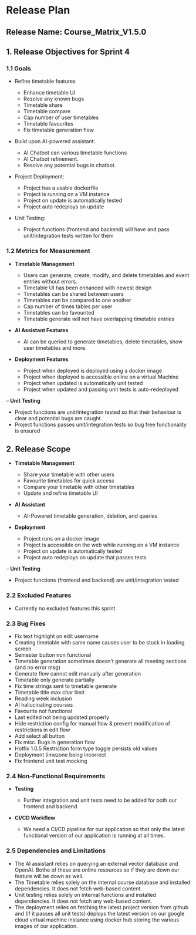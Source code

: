# Release Plan

## Release Name: Course_Matrix_V1.5.0

## 1. Release Objectives for Sprint 4

### 1.1 Goals

- Refine timetable features

  - Enhance timetable UI
  - Resolve any known bugs
  - Timetable share
  - Timetable compare
  - Cap number of user timetables
  - Timetable favourites
  - Fix timetable generation flow

- Build upon AI-powered assistant:

  - AI Chatbot can various timetable functions
  - AI Chatbot refinement.
  - Resolve any potential bugs in chatbot.

- Project Deployment:
  - Project has a usable dockerfile
  - Project is running on a VM instance
  - Project on update is automatically tested
  - Project auto redeploys on update
- Unit Testing:
  - Project functions (frontend and backend) will have and pass unit/integration tests written for them

### 1.2 Metrics for Measurement

- **Timetable Management**

  - Users can generate, create, modify, and delete timetables and event entries without errors.
  - Timetable UI has been enhanced with newest design
  - Timetables can be shared between users
  - Timetables can be compared to one another
  - Cap number of times tables per user
  - Timetables can be favourited
  - Timetable generate will not have overlapping timetable entries

- **AI Assistant Features**

  - AI can be queried to generate timetables, delete timetables, show user timetables and more.

- **Deployment Features**
  - Project when deployed is deployed using a docker image
  - Project when deployed is accessible online on a virtual Machine
  - Project when updated is automatically unit tested
  - Project when updated and passing unit tests is auto-redeployed

– **Unit Testing**

- Project functions are unit/integration tested so that their behaviour is clear and potential bugs are caught
- Project functions passes unit/integration tests so bug free functionality is ensured

## 2. Release Scope

- **Timetable Management**

  - Share your timetable with other users
  - Favourite timetables for quick access
  - Compare your timetable with other timetables
  - Update and refine timetable UI

- **AI Assistant**

  - AI-Powered timetable generation, deletion, and queries

- **Deployment**
  - Project runs on a docker image
  - Project is accessible on the web while running on a VM instance
  - Project on update is automatically tested
  - Project auto redeploys on update that passes tests

– **Unit Testing**

- Project functions (frontend and backend) are unit/integration tested

### 2.2 Excluded Features

- Currently no excluded features this sprint

### 2.3 Bug Fixes

- Fix text highlight on edit username
- Creating timetable with same name causes user to be stuck in loading screen
- Semester button non functional
- Timetable generation sometimes doesn’t generate all meeting sections (and no error msg)
- Generate flow cannot edit manually after generation
- Timetable only generate partially
- Fix time strings sent to timetable generate
- Timetable title max char limit
- Reading week inclusion
- AI hallucinating courses
- Favourite not functional
- Last edited not being updated properly
- Hide restriction config for manual flow & prevent modification of restrictions in edit flow
- Add select all button
- Fix misc. Bugs in generation flow
- Hotfix 1.0.5 Restriction form type toggle persists old values
- Deployment timezone being incorrect
- Fix frontend unit test mocking

### 2.4 Non-Functional Requirements

- **Testing**

  - Further integration and unit tests need to be added for both our frontend and backend

- **CI/CD Workflow**
  - We need a CI/CD pipeline for our application so that only the latest functional version of our application is running at all times.

### 2.5 Dependencies and Limitations

- The AI assistant relies on querying an external vector database and OpenAI. Bothe of these are online resources so if they are down our feature will be down as well.
- The Timetable relies solely on the internal course database and installed dependencies. It does not fetch web-based content.
- Unit testing relies solely on internal functions and installed dependencies. It does not fetch any web-based content.
- The deployment relies on fetching the latest project version from github and (if it passes all unit tests) deploys the latest version on our google cloud virtual machine instance using docker hub storing the various images of our application.
